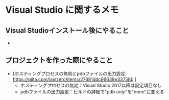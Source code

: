# Visual Studio に関するメモ
## Visual Studioインストール後にやること
- 
## プロジェクトを作った際にやること
- [ホスティングプロセスの無効とpdbファイルの出力設定; https://qiita.com/lainzero/items/27681ddc96638e33758b ]  
  - ホスティングプロセスの無効：Visual Studio 2017以降は設定項目なし  
  - pdbファイルの出力設定：ビルドの詳細で"pdb only"を"none"に変える  
